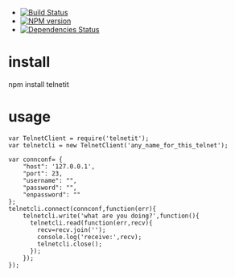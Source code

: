 - [![Build Status](https://travis-ci.org/sxyizhiren/telnetit.png?branch=master)](https://travis-ci.org/sxyizhiren/telnetit)
- [![NPM version](https://badge.fury.io/js/telnetit.png)](http://badge.fury.io/js/telnetit)
- [![Dependencies Status](https://david-dm.org/sxyizhiren/telnetit.png)](https://david-dm.org/sxyizhiren/telnetit)

# install
npm install telnetit

# usage
```
var TelnetClient = require('telnetit');
var telnetcli = new TelnetClient('any_name_for_this_telnet');

var connconf= {
    "host": '127.0.0.1',
    "port": 23,
    "username": "",
    "password": "",
    "enpassword": ""
};
telnetcli.connect(connconf,function(err){
	telnetcli.write('what are you doing?',function(){
	  telnetcli.read(function(err,recv){
		recv=recv.join('');
		console.log('receive:',recv);
		telnetcli.close();
	  });
	});
});

```